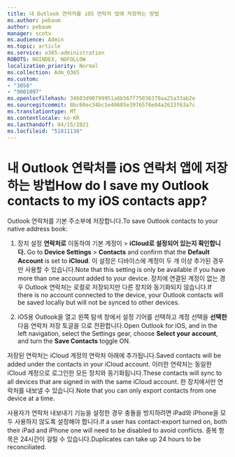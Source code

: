 ```yaml
---
title: 내 Outlook 연락처를 iOS 연락처 앱에 저장하는 방법
ms.author: pebaum
author: pebaum
manager: scotv
ms.audience: Admin
ms.topic: article
ms.service: o365-administration
ROBOTS: NOINDEX, NOFOLLOW
localization_priority: Normal
ms.collection: Adm_O365
ms.custom:
- "3058"
- "9001097"
ms.openlocfilehash: 34603d90799951a8b567f75036370aa25a33ab2e
ms.sourcegitcommit: 8bc60ec34bc1e40685e3976576e04a2623f63a7c
ms.translationtype: MT
ms.contentlocale: ko-KR
ms.lasthandoff: 04/15/2021
ms.locfileid: "51811138"
---
```

# <a name="how-do-i-save-my-outlook-contacts-to-my-ios-contacts-app"></a><span data-ttu-id="8ec0c-102">내 Outlook 연락처를 iOS 연락처 앱에 저장하는 방법</span><span class="sxs-lookup"><span data-stu-id="8ec0c-102">How do I save my Outlook contacts to my iOS contacts app?</span></span>

<span data-ttu-id="8ec0c-103">Outlook 연락처를 기본 주소부에 저장합니다.</span><span class="sxs-lookup"><span data-stu-id="8ec0c-103">To save Outlook contacts to your native address book:</span></span>
 
1. <span data-ttu-id="8ec0c-104">장치 설정 **연락처로** 이동하여 기본 계정이  >   **iCloud로 설정되어 있는지 확인합니다.** </span><span class="sxs-lookup"><span data-stu-id="8ec0c-104">Go to **Device Settings** > **Contacts** and confirm that the **Default Account** is set to **iCloud**.</span></span> <span data-ttu-id="8ec0c-105">이 설정은 디바이스에 계정이 두 개 이상 추가된 경우만 사용할 수 있습니다.</span><span class="sxs-lookup"><span data-stu-id="8ec0c-105">Note that this setting is only be available if you have more than one account added to your device.</span></span> <span data-ttu-id="8ec0c-106">장치에 연결된 계정이 없는 경우 Outlook 연락처는 로컬로 저장되지만 다른 장치와 동기화되지 않습니다.</span><span class="sxs-lookup"><span data-stu-id="8ec0c-106">If there is no account connected to the device, your Outlook contacts will be saved locally but will not be synced to other devices.</span></span>
 
2. <span data-ttu-id="8ec0c-107">iOS용 Outlook을 열고 왼쪽 탐색 창에서 설정 기어를 선택하고 계정  선택을 **선택한** 다음 연락처 저장 토글을 으로 전환합니다.</span><span class="sxs-lookup"><span data-stu-id="8ec0c-107">Open Outlook for iOS, and in the left navigation, select the Settings gear, choose **Select your account**, and turn the **Save Contacts** toggle ON.</span></span>
 
<span data-ttu-id="8ec0c-108">저장된 연락처는 iCloud 계정의 연락처 아래에 추가됩니다.</span><span class="sxs-lookup"><span data-stu-id="8ec0c-108">Saved contacts will be added under the contacts in your iCloud account.</span></span> <span data-ttu-id="8ec0c-109">이러한 연락처는 동일한 iCloud 계정으로 로그인한 모든 장치와 동기화됩니다.</span><span class="sxs-lookup"><span data-stu-id="8ec0c-109">These contacts will sync to all devices that are signed in with the same iCloud account.</span></span> <span data-ttu-id="8ec0c-110">한 장치에서만 연락처를 내보낼 수 있습니다.</span><span class="sxs-lookup"><span data-stu-id="8ec0c-110">Note that you can only export contacts from one device at a time.</span></span>
 
<span data-ttu-id="8ec0c-111">사용자가 연락처 내보내기 기능을 설정한 경우 충돌을 방지하려면 iPad와 iPhone을 모두 사용하지 않도록 설정해야 합니다.</span><span class="sxs-lookup"><span data-stu-id="8ec0c-111">If a user has contact-export turned on, both their iPad and iPhone one will need to be disabled to avoid conflicts.</span></span> <span data-ttu-id="8ec0c-112">중복 항목은 24시간이 걸릴 수 있습니다.</span><span class="sxs-lookup"><span data-stu-id="8ec0c-112">Duplicates can take up 24 hours to be reconciliated.</span></span>